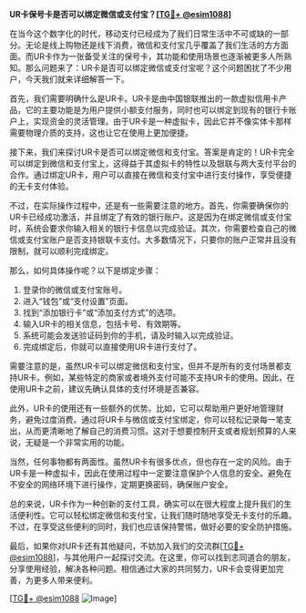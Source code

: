 **UR卡保号卡是否可以绑定微信或支付宝？[[TG💪+ @esim1088](https://t.me/s/esim1088)]**

在当今这个数字化的时代，移动支付已经成为了我们日常生活中不可或缺的一部分。无论是线上购物还是线下消费，微信和支付宝几乎覆盖了我们生活的方方面面。而UR卡作为一张备受关注的保号卡，其功能和使用场景也逐渐被更多人所熟知。那么问题来了：UR卡是否可以绑定微信或支付宝呢？这个问题困扰了不少用户，今天我们就来详细解答一下。

首先，我们需要明确什么是UR卡。UR卡是由中国银联推出的一款虚拟信用卡产品，它的主要功能是为用户提供小额支付服务，同时也可以绑定到现有的银行卡账户上，实现资金的灵活管理。由于UR卡是一种虚拟卡，因此它并不像实体卡那样需要物理介质的支持，这也让它在使用上更加便捷。

接下来，我们来探讨UR卡是否可以绑定微信和支付宝。答案是肯定的！UR卡完全可以绑定到微信和支付宝上，这得益于其虚拟卡的特性以及银联与两大支付平台的合作。通过绑定UR卡，用户可以直接在微信和支付宝中进行支付操作，享受便捷的无卡支付体验。

不过，在实际操作过程中，还是有一些需要注意的地方。首先，你需要确保你的UR卡已经成功激活，并且绑定了有效的银行账户。这是因为在绑定微信或支付宝时，系统会要求你输入相关的银行卡信息以完成验证。其次，你需要检查自己的微信或支付宝账户是否支持银联卡支付。大多数情况下，只要你的账户正常并且没有限制，就可以顺利完成绑定。

那么，如何具体操作呢？以下是绑定步骤：

1. 登录你的微信或支付宝账号。
2. 进入“钱包”或“支付设置”页面。
3. 找到“添加银行卡”或“添加支付方式”的选项。
4. 输入UR卡的相关信息，包括卡号、有效期等。
5. 系统可能会发送验证码到你的手机，请及时输入以完成验证。
6. 完成绑定后，你就可以直接使用UR卡进行支付了。

需要注意的是，虽然UR卡可以绑定微信和支付宝，但并不是所有的支付场景都支持UR卡。例如，某些特定的商家或者境外支付可能不支持UR卡的使用。因此，在使用UR卡之前，建议先确认具体的支付环境是否兼容。

此外，UR卡的使用还有一些额外的优势。比如，它可以帮助用户更好地管理财务，避免过度消费。通过将UR卡与微信或支付宝绑定，你可以轻松记录每一笔支出，从而更清晰地了解自己的消费习惯。这对于想要控制开支或者规划预算的人来说，无疑是一个非常实用的功能。

当然，任何事物都有两面性。虽然UR卡有很多优点，但也存在一定的风险。由于UR卡是一种虚拟卡，因此在使用过程中一定要注意保护个人信息的安全。避免在不安全的网络环境下进行操作，定期更换密码，确保账户安全。

总的来说，UR卡作为一种创新的支付工具，确实可以在很大程度上提升我们的生活便利性。它可以轻松绑定微信和支付宝，让我们随时随地享受无卡支付的乐趣。不过，在享受这些便利的同时，我们也应该保持警惕，做好必要的安全防护措施。

最后，如果你对UR卡还有其他疑问，不妨加入我们的交流群[[TG💪+ @esim1088](https://t.me/s/esim1088)]，与其他用户一起探讨交流。在这里，你可以找到志同道合的朋友，分享使用经验，解决各种问题。相信通过大家的共同努力，UR卡会变得更加完善，为更多人带来便利。

[[TG💪+ @esim1088](https://t.me/s/esim1088) ![Image](https://i.postimg.cc/4NQfJmqS/Snipaste-2025-05-13-00-14-12.png)]